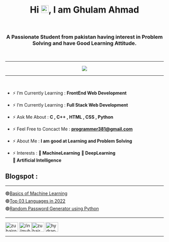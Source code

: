 <h1 align="center">Hi <img src='https://qpluspicture.oss-cn-beijing.aliyuncs.com/6LjjQA/Hi.gif' alt='Hi' width="24"/>, I am Ghulam Ahmad</h1>
<br>
<h3 align="center">A Passionate Student from pakistan having interest in Problem Solving and have Good Learning Attitude.</h3>
<br>
<hr>

<p align="center">
          <a href="https://github.com/ghulamahma"><img src="https://readme-typing-svg.herokuapp.com?font=&duration=2000&color=FFFF00&background=22CC3300&center=true&vCenter=true&width=500&lines=DSA+%7C+C%2B%2B+%7C+C+%7C Python |;HTML+%7C+CSS+;Love+to+Learn+New+Stacks"](https://git.io/typing-svg)></a>
</p>
<hr>
<br>

- ⚡ I’m Currently Learning :  **FrontEnd Web Development**

- ⚡ I’m Currently Learning :  **Full Stack Web Development**

- ⚡ Ask Me About      :       **C , C++ , HTML , CSS , Python**

- ⚡ Feel Free to Concact Me : **programmer381@gmail.com**

- ⚡  About Me     :   **I am good at Learning and Problem Solving**

- ⚡  Interests    :   **🎯 MachineLearning** <bd>**🎯 DeepLearning**<br> **🎯 Artificial Intelligence**

<h2 align ="left">Blogspot : </h2>
<hr>
🟢<a href="https://ghulamtalks1.blogspot.com/2022/11/basics-of-machine-learning.html">Basics of Machine Learning</a> <br>
🟢<a href="https://ghulamtalks1.blogspot.com/2022/11/basics-of-machine-learning.html">Top 03 Languages in 2022</a> <br>
🟢<a href="https://ghulamtalks1.blogspot.com/2022/11/basics-of-machine-learning.html">Random Password Generator using Python</a> 
<br>
<hr>
</p align="right">
<a href="https://twitter.com/GhulamA381" target="blank"><img align="center" src="https://raw.githubusercontent.com/rahuldkjain/github-profile-readme-generator/master/src/images/icons/Social/twitter.svg" alt="zubairgujjar997" height="30" width="40" /></a>
<a href="https://www.linkedin.com/in/muhammad-zubair-javed/" target="blank"><img align="center" src="https://raw.githubusercontent.com/rahuldkjain/github-profile-readme-generator/master/src/images/icons/Social/linked-in-alt.svg" alt="/in/muhammad-zubair-javed/" height="30" width="40" /></a><a href="https://instagram.com/zubair_gujjar997" target="blank"><img align="center" src="https://raw.githubusercontent.com/rahuldkjain/github-profile-readme-generator/master/src/images/icons/Social/instagram.svg" alt="zubair_gujjar997" height="30" width="40" /></a>
<a href="https://www.leetcode.com/hydraphyzer" target="blank"><img align="center" src="https://raw.githubusercontent.com/rahuldkjain/github-profile-readme-generator/master/src/images/icons/Social/leet-code.svg" alt="hydraphyzer" height="30" width="40" /></a>
</p>
<hr>
<!-- <p align="center"> <a href="linkedin.com/in/ghulam-ahmad-840a06249" target="blank"><img src="https://img.shields.io/twitter/follow/Ghulam Ahmad?logo=LinkedIn&style=for-the-badge" alt="Ghulam Ahmad" /></a> </p>
<br>
<p align="center"> <a href="https://twitter.com/GhulamA381" target="blank"><img src="https://img.shields.io/twitter/follow/GhulamA381?logo=twitter&style=for-the-badge" alt="zubairgujjar997" /></a> </p>
<br>
<p align="center"> <a href="ghulamtalks1.blogspot.com (" target="blank"><img src="https://img.shields.io/twitter/follow/ghulamtalks1?logo=Blogger&style=for-the-badge" alt="ghulamtalks1" /></a> </p>
<p align="center"> 
  Profile Views 🎃<br><br>
  <img src="https://profile-counter.glitch.me/HydraPhyzer/count.svg" />
</p>
<a href="https://twitter.com/zubairgujjar997" target="blank"><img align="center" src="https://raw.githubusercontent.com/rahuldkjain/github-profile-readme-generator/master/src/images/icons/Social/twitter.svg" alt="zubairgujjar997" height="30" width="40" /></a>
<a href="https://www.linkedin.com/in/muhammad-zubair-javed/" target="blank"><img align="center" src="https://raw.githubusercontent.com/rahuldkjain/github-profile-readme-generator/master/src/images/icons/Social/linked-in-alt.svg" alt="/in/muhammad-zubair-javed/" height="30" width="40" /></a>
<a href="https://instagram.com/zubair_gujjar997" target="blank"><img align="center" src="https://raw.githubusercontent.com/rahuldkjain/github-profile-readme-generator/master/src/images/icons/Social/instagram.svg" alt="zubair_gujjar997" height="30" width="40" /></a>
<a href="https://www.leetcode.com/hydraphyzer" target="blank"><img align="center" src="https://raw.githubusercontent.com/rahuldkjain/github-profile-readme-generator/master/src/images/icons/Social/leet-code.svg" alt="hydraphyzer" height="30" width="40" /></a>
</p><hr>
<h3 align="center">Languages and Tools </h3>
<p align="center">
  <a href="https://skillicons.dev">
    <img src="https://skillicons.dev/icons?i=html,css,js,react,next,nodejs,c,cs,cpp,firebase,git,github,ai,mongodb,netlify,py,ts,ai,bootstrap,tailwind,sass" />
  </a>
</p>
<hr>
<h2 align="center">Contribution Graph</h2>
<p align="center">
          <img align="center" src="https://github-readme-activity-graph.cyclic.app/graph?username=HydraPhyzer&theme=dracula&hide_border=false" />
<p align="center">
  <a href="https://github.com/hydraphyzer"><span>
    <img height="180em" src="https://github-readme-stats.vercel.app/api?username=hydraphyzer&count_private=true&show_icons=true&theme=dracula&&include_all_commits=true"/>
    <img height="180em" src="https://github-readme-stats-eight-theta.vercel.app/api/top-langs/?username=hydraphyzer&&layout=compact&langs_count=8&theme=dracula&hide_border=false"/>
    <img height="180em" width=80% src="https://github-readme-streak-stats.herokuapp.com/?user=hydraphyzer&theme=dracula&show_icons=true&locale=en&layout=demo&hide_border=false&border_radius=5" alt=hydraphyzer />
</p>
<p align="center">
          <img src="https://github-profile-summary-cards.vercel.app/api/cards/profile-details?username=hydraphyzer&theme=gruvbox&hide_border=false" />
    </span></a>
<br>
<hr>                  
<hr> -->
